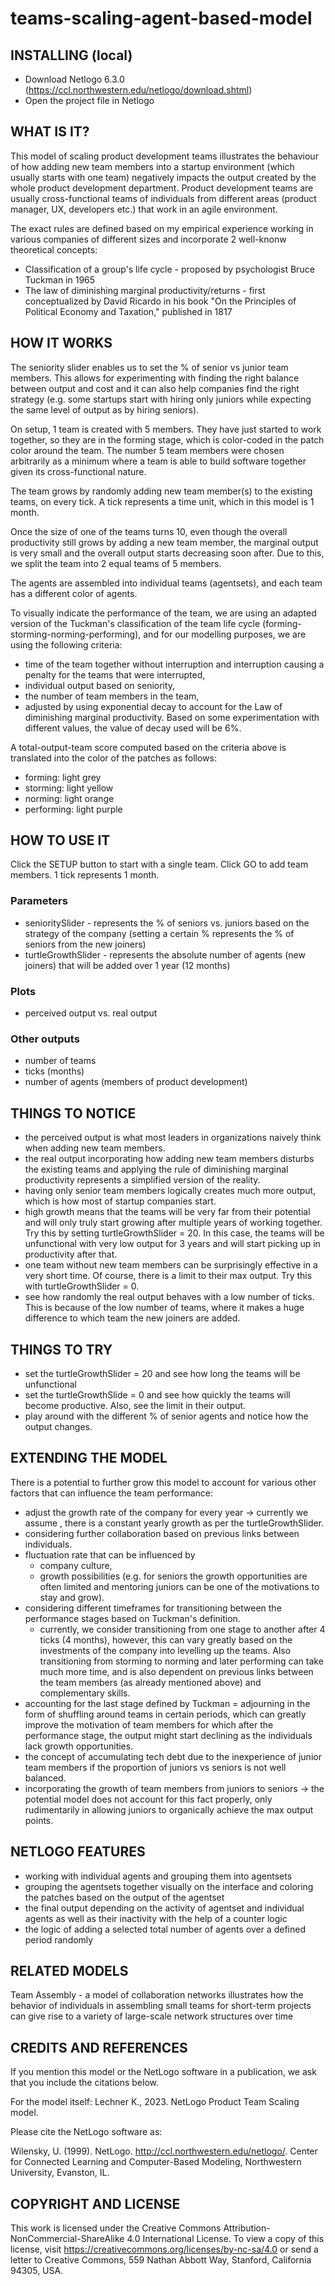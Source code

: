 # teams-scaling-agent-based-model

## INSTALLING (local)
* Download Netlogo 6.3.0 (https://ccl.northwestern.edu/netlogo/download.shtml)
* Open the project file in Netlogo

  

## WHAT IS IT?

This model of scaling product development teams illustrates the behaviour of how adding new team members into a startup environment (which usually starts with one team) negatively impacts the output created by the whole product development department.
Product development teams are usually cross-functional teams of individuals from different areas (product manager, UX, developers etc.) that work in an agile environment. 

The exact rules are defined based on my empirical experience working in various companies of different sizes and incorporate 2 well-knonw theoretical concepts:

-  Classification of a group's life cycle - proposed by psychologist Bruce Tuckman in 1965
- The law of diminishing marginal productivity/returns -  first conceptualized by David Ricardo in his book "On the Principles of Political Economy and Taxation," published in 1817



## HOW IT WORKS

The seniority slider enables us to set the % of senior vs junior team members. This allows for experimenting with finding the right balance between output and cost and it can also help companies find the right strategy (e.g. some startups start with hiring only juniors while expecting the same level of output as by hiring seniors).

On setup, 1 team is created with 5 members. They have just started to work together, so they are in the forming stage, which is color-coded in the patch color around the team. The number 5 team members were chosen arbitrarily as a minimum where a team is able to build software together given its cross-functional nature.

The team grows by randomly adding new team member(s) to the existing teams, on every tick. A tick represents a time unit, which in this model is 1 month.

Once the size of one of the teams turns 10, even though the overall productivity still grows by adding a new team member, the marginal output is very small and the overall output starts decreasing soon after. Due to this, we split the team into 2 equal teams of 5 members.

The agents are assembled into individual teams (agentsets), and each team has a different color of agents.

To visually indicate the performance of the team, we are using an adapted version of the Tuckman's classification of the team life cycle (forming-storming-norming-performing), and for our modelling purposes, we are using the following criteria:

- time of the team together without interruption and interruption causing a penalty for the teams that were interrupted,
- individual output based on seniority,
- the number of team members in the team,
- adjusted by using exponential decay to account for the  Law of diminishing marginal productivity. Based on some experimentation with different values, the value of decay used will be 6%.

A total-output-team score computed based on the criteria above is translated into the color of the patches as follows: 

- forming: light grey
- storming: light yellow 
- norming: light orange
- performing: light purple



## HOW TO USE IT

Click the SETUP button to start with a single team. Click GO to add team members. 1 tick represents 1 month.

### Parameters

- senioritySlider - represents the % of seniors vs. juniors based on the strategy of the company (setting a certain % represents the % of seniors from the new joiners)
- turtleGrowthSlider - represents the absolute number of agents (new joiners) that will be added over 1 year (12 months)

### Plots
-  perceived output vs. real output

### Other outputs
- number of teams
- ticks (months)
- number of agents (members of product development)



## THINGS TO NOTICE

- the perceived output is what most leaders in organizations naively think when adding new team members.
- the real output incorporating how adding new team members disturbs the existing teams and applying the rule of diminishing marginal productivity represents a simplified version of the reality.
- having only senior team members logically creates much more output, which is how most of startup companies start.
- high growth means that the teams will be very far from their potential and will only truly start growing after multiple years of working together. Try this by setting turtleGrowthSlider = 20. In this case, the teams will be unfunctional with very low output for 3 years and will start picking up in productivity after that.
- one team without new team members can be surprisingly effective in a very short time. Of course, there is a limit to their max output. Try this with turtleGrowthSlider = 0.
- see how randomly the real output behaves with a low number of ticks. This is because of the low number of teams, where it makes a huge difference to which team the new joiners are added.



## THINGS TO TRY

- set the turtleGrowthSlider = 20 and see how long the teams will be unfunctional
- set the turtleGrowthSlide = 0 and see how quickly the teams will become productive. Also, see the limit in their output.
- play around with the different % of senior agents and notice how the output changes.



## EXTENDING THE MODEL

There is a potential to further grow this model to account for various other factors that can influence the team performance:

- adjust the growth rate of the company for every year -> currently we assume , there is a constant yearly growth as per the turtleGrowthSlider.
- considering further collaboration based on previous links between individuals. 
- fluctuation rate that can be influenced by
	- company culture,
	- growth possibilities (e.g. for seniors the growth opportunities are often limited and mentoring juniors can be one of the motivations to stay and grow).
- considering different timeframes for transitioning between the performance stages based on Tuckman's definition.
	- currently, we consider transitioning from one stage to another after 4 ticks (4 months), however, this can vary greatly based on the investments of the company into levelling up the teams. Also transitioning from storming to norming and later performing can take much more time, and is also dependent on previous links between the team members (as already mentioned above) and complementary skills.
- accounting for the last stage defined by Tuckman  = adjourning in the form of shuffling around teams in certain periods, which can greatly improve the motivation of team members for which after the performance stage, the output might start declining as the individuals lack growth opportunities.
- the concept of accumulating tech debt due to the inexperience of junior team members if the proportion of juniors vs seniors is not well balanced.
- incorporating the growth of team members from juniors to seniors -> the potential model does not account for this fact properly, only rudimentarily in allowing juniors to organically achieve the max output points.

## NETLOGO FEATURES

- working with individual agents and grouping them into agentsets 
- grouping the agentsets together visually on the interface and coloring the patches based on the output of the agentset
- the final output depending on the activity of agentset and individual agents as well as their inactivity with the help of a counter logic
- the logic of adding a selected total number of agents over a defined period randomly


## RELATED MODELS

Team Assembly - a model of collaboration networks illustrates how the behavior of individuals in assembling small teams for short-term projects can give rise to a variety of large-scale network structures over time 

## CREDITS AND REFERENCES

If you mention this model or the NetLogo software in a publication, we ask that you include the citations below.

For the model itself:
Lechner K., 2023. NetLogo Product Team Scaling model. 

Please cite the NetLogo software as:

Wilensky, U. (1999). NetLogo. http://ccl.northwestern.edu/netlogo/. Center for Connected Learning and Computer-Based Modeling, Northwestern University, Evanston, IL.

## COPYRIGHT AND LICENSE
This work is licensed under the Creative Commons Attribution-NonCommercial-ShareAlike 4.0 International License. To view a copy of this license, visit https://creativecommons.org/licenses/by-nc-sa/4.0 or send a letter to Creative Commons, 559 Nathan Abbott Way, Stanford, California 94305, USA.

